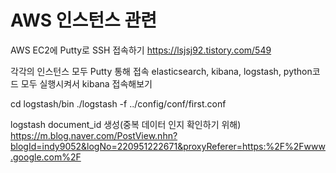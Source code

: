 # AWS 인스턴스 관련

AWS EC2에 Putty로 SSH 접속하기 <https://lsjsj92.tistory.com/549>

각각의 인스턴스 모두 Putty 통해 접속
elasticsearch, kibana, logstash, python코드
모두 실행시켜서 kibana 접속해보기

cd logstash/bin
./logstash -f ../config/conf/first.conf

logstash document_id 생성(중복 데이터 인지 확인하기 위해)
<https://m.blog.naver.com/PostView.nhn?blogId=indy9052&logNo=220951222671&proxyReferer=https:%2F%2Fwww.google.com%2F>
